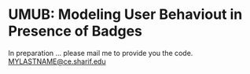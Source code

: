# UMUB: Modeling User Behaviout in Presence of Badges
In preparation ...
please mail me to provide you the code.
MYLASTNAME@ce.sharif.edu
